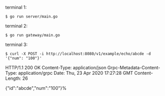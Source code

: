 terminal 1:
```
$ go run server/main.go
```

terminal 2:
```
$ go run gateway/main.go
```

terminal 3:
```
$ curl -X POST -i http://localhost:8080/v1/example/echo/abcde -d '{"num": "100"}'
```
HTTP/1.1 200 OK
Content-Type: application/json
Grpc-Metadata-Content-Type: application/grpc
Date: Thu, 23 Apr 2020 17:27:28 GMT
Content-Length: 26

{"id":"abcde","num":"100"}%
